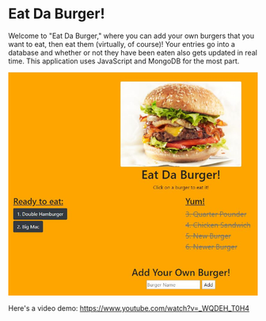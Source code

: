# Eat Da Burger!

Welcome to "Eat Da Burger," where you can add your own burgers that you want to eat, then eat them (virtually, of course)! Your entries go into a database and whether or not they have been eaten also gets updated in real time. This application uses JavaScript and MongoDB for the most part.

<img src="public/assets/images/EDB%20Cropped.jpg" alt="EDB-Picture" width=700>

Here's a video demo: https://www.youtube.com/watch?v=_WQDEH_T0H4

